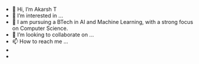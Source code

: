 - 👋 Hi, I’m Akarsh T
- 👀 I’m interested in ...
- 🌱 I am pursuing a BTech in AI and Machine Learning, with a strong focus on Computer Science.
- 💞️ I’m looking to collaborate on ...
- 📫 How to reach me ...
- 
- 

<!---
Akarsh8T/Akarsh8T is a ✨ special ✨ repository because its `README.md` (this file) appears on your GitHub profile.
You can click the Preview link to take a look at your changes.
--->
